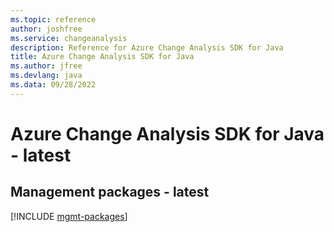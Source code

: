 ```yaml
---
ms.topic: reference
author: joshfree
ms.service: changeanalysis
description: Reference for Azure Change Analysis SDK for Java
title: Azure Change Analysis SDK for Java
ms.author: jfree
ms.devlang: java
ms.data: 09/28/2022
---
```

# Azure Change Analysis SDK for Java - latest

## Management packages - latest
[!INCLUDE [mgmt-packages](change-analysis-mgmt-index.md)]